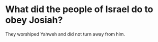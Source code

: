 # What did the people of Israel do to obey Josiah?

They worshiped Yahweh and did not turn away from him.
